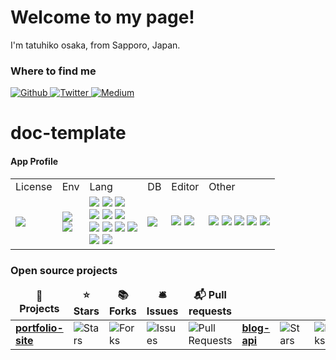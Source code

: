 # Welcome to my page!
I'm tatuhiko osaka, from Sapporo, Japan.

<h3>Where to find me</h3>
<p>
  <a href="https://github.com/TA1851" target="_blank">
    <img alt="Github" src="https://img.shields.io/badge/GitHub-%2312100E.svg?&style=for-the-badge&logo=Github&logoColor=white" />
  </a>
  <a href="https://x.com/darry6335" target="_blank">
    <img alt="Twitter" src="https://img.shields.io/badge/twitter-%231DA1F2.svg?&style=for-the-badge&logo=twitter&logoColor=white" />
  </a>
  <a href="https://qiita.com/TA6335" target="_blank">
    <img alt="Medium" src="https://img.shields.io/badge/qiita-55C500.svg?&style=for-the-badge&logo=qiita&logoColor=white" />
  </a>
</p>

# doc-template
#### App Profile
<!-- Badges -->
<table>
  <tr>
    <td>License</td>
    <td>Env</td>
    <td>Lang</td>
    <td>DB</td>
    <td>Editor</td>
    <td>Other</td>
  </tr>
  <tr>
    <td>
      <a href="./LICENSE">
        <img src="http://img.shields.io/badge/license-MIT-blue.svg?style=flat">
      </a>
    </td>
    <td>
      <img src="https://img.shields.io/badge/-Docker-EEE.svg?logo=docker&style=flat">
      <br>
      <img src="https://img.shields.io/badge/-zsh-555.svg?logo=&style=flat">
    </td>
    <td>
      <img src="https://img.shields.io/badge/-HTML5-333.svg?logo=html5&style=flat">
      <img src="https://img.shields.io/badge/-CSS3-1572B6.svg?logo=css3&style=flat">
      <img src="https://img.shields.io/badge/Tailwind%20CSS-%2338B2AC.svg?logo=tailwind-css&logoColor=white">
      <br>
      <img src="https://img.shields.io/badge/-JavaScript-276DC3.svg?logo=javascript&style=flat">
      <img src="https://img.shields.io/badge/-Node.js-555.svg?logo=nodedotjs&style=flat">
      <img src="https://img.shields.io/badge/-TypeScript-555.svg?logo=typescript&style=flat">
      <br>
      <img src="https://img.shields.io/badge/React-%2320232a.svg?logo=react&logoColor=%2361DAFB">
      <img src="https://img.shields.io/badge/Next.js-black?logo=next.js&logoColor=white">
      <img src="https://img.shields.io/badge/Vue.js-4FC08D?logo=vuedotjs&logoColor=fff">
      <img src="https://img.shields.io/badge/Astro-BC52EE?logo=astro&logoColor=fff">
      <br>
      <img src="https://img.shields.io/badge/-Python-F9DC3E.svg?logo=python&style=flat">
      <img src="https://img.shields.io/badge/FastAPI-009485.svg?logo=fastapi&logoColor=white">
      <br>
    </td>
    <td>
      <img src="https://img.shields.io/badge/sqlite-%2307405e.svg?logo=sqlite&style=flat">
    </td>
    <td>
      <img src="https://img.shields.io/badge/Vim-%2311AB00.svg?logo=vim&logoColor=white">
      <img src="https://custom-icon-badges.demolab.com/badge/Visual%20Studio%20Code-0078d7.svg?logo=vsc&logoColor=white">
    </td>
    <td>
      <img src="https://img.shields.io/badge/Sphinx-000?logo=sphinx&logoColor=fff">
      <img src="https://img.shields.io/badge/Notion-000?logo=notion&logoColor=fff">
      <img src="https://img.shields.io/badge/Vercel-%23000000.svg?logo=vercel&logoColor=white">
      <img src="https://img.shields.io/badge/Git-F05032?logo=git&logoColor=fff">
      <img src="https://img.shields.io/badge/GitHub%20Copilot-000?logo=githubcopilot&logoColor=fff">
    </td>
  </tr>
</table>


<h3>Open source projects</h3>
<table>
  <thead align="center">
    <tr border: none;>
      <td><b>🎁 Projects</b></td>
      <td><b>⭐ Stars</b></td>
      <td><b>📚 Forks</b></td>
      <td><b>🛎 Issues</b></td>
      <td><b>📬 Pull requests</b></td>
    </tr>
  </thead>
  <tbody>
    <tr>
      <td>
        <a href="https://github.com/TA1851/Astro-Portfolio">
          <b>portfolio-site</b>
        </a>
      </td>
      <td><img alt="Stars" src="https://img.shields.io/github/stars/TA1851/sky-follower-bridge?style=flat-square&labelColor=343b41"/></td>
      <td><img alt="Forks" src="https://img.shields.io/github/forks/TA1851/sky-follower-bridge?style=flat-square&labelColor=343b41"/></td>
      <td><img alt="Issues" src="https://img.shields.io/github/issues/TA1851/sky-follower-bridge?style=flat-square&labelColor=343b41"/></td>
      <td><img alt="Pull Requests" src="https://img.shields.io/github/issues-pr/TA1851/sky-follower-bridge?style=flat-square&labelColor=343b41"/>     </td>
      <td>
        <a href="https://github.com/TA1851/blog-api-main">
          <b>blog-api</b>
        </a>
      </td>
      <td><img alt="Stars" src="https://img.shields.io/github/stars/TA1851/sky-follower-bridge?style=flat-square&labelColor=343b41"/></td>
      <td><img alt="Forks" src="https://img.shields.io/github/forks/TA1851/sky-follower-bridge?style=flat-square&labelColor=343b41"/></td>
      <td><img alt="Issues" src="https://img.shields.io/github/issues/TA1851/sky-follower-bridge?style=flat-square&labelColor=343b41"/></td>
      <td><img alt="Pull Requests" src="https://img.shields.io/github/issues-pr/TA1851/sky-follower-bridge?style=flat-square&labelColor=343b41"/>
    </tr>


